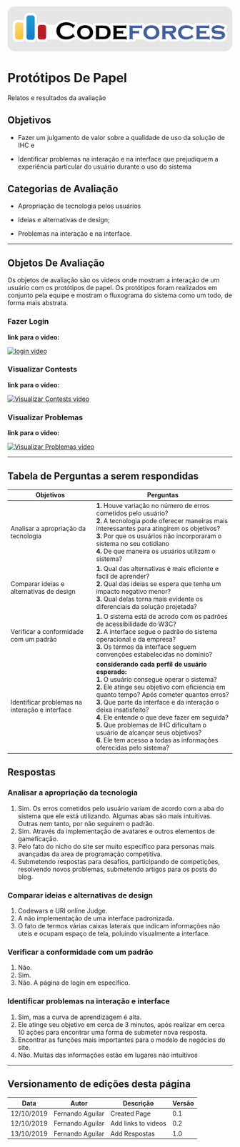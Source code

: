 <span style="margin-left: 0%; padding-top: 3%;">![Codeforces Logo](../images/codeforces.png)</span>

# Protótipos De Papel

Relatos e resultados da avaliação

## Objetivos

- Fazer um julgamento de valor sobre a qualidade de uso da solução de IHC e

- Identificar problemas na interação e na interface que prejudiquem a experiência particular do usuário durante o uso do sistema

## Categorias de Avaliação

- Apropriação de tecnologia pelos usuários

- Ideias e alternativas de design;

- Problemas na interação e na interface.

---

## Objetos De Avaliação

Os objetos de avaliação são os videos onde mostram a interação de um usuário com os protótipos de papel. Os protótipos foram realizados em conjunto pela equipe e mostram o fluxograma do sistema como um todo, de forma mais abstrata.

### Fazer Login

**link para o video:**

[![login video](http://img.youtube.com/vi/Z2vHAOt55Sc/0.jpg)](http://www.youtube.com/watch?v=Z2vHAOt55Sc "Login - Prototipo de Papel ")

### Visualizar Contests

**link para o video:**

[![Visualizar Contests video](http://img.youtube.com/vi/vCotdC0vYpI/0.jpg)](http://www.youtube.com/watch?v=vCotdC0vYpI "Visualizar Contests - Prototipo de Papel ")

### Visualizar Problemas

**link para o video:**

[![Visualizar Problemas video](http://img.youtube.com/vi/Nn_hkbsTcrc/0.jpg)](http://www.youtube.com/watch?v=Nn_hkbsTcrc "Visualizar Problemas - Prototipo de Papel ")

---

## Tabela de Perguntas a serem respondidas

| Objetivos                                      | Perguntas                                                                                                                                                                                                                                                                                                                                                                                                                                                                                               |
| ---------------------------------------------- | ------------------------------------------------------------------------------------------------------------------------------------------------------------------------------------------------------------------------------------------------------------------------------------------------------------------------------------------------------------------------------------------------------------------------------------------------------------------------------------------------------- |
| Analisar a apropriação da tecnologia           | **1.** Houve variação no número de erros cometidos pelo usuário? </br> **2.** A tecnologia pode oferecer maneiras mais interessantes para atingirem os objetivos? </br> **3.** Por que os usuários não incorporaram o sistema no seu cotidiano </br> **4.** De que maneira os usuários utilizam o sistema? </br>                                                                                                                                                                                        |
| Comparar ideias e alternativas de design       | **1.** Qual das alternativas é mais eficiente e facil de aprender? </br> **2.** Qual das ideias se espera que tenha um impacto negativo menor? </br> **3.** Qual delas torna mais evidente os diferenciais da solução projetada? </br>                                                                                                                                                                                                                                                                  |
| Verificar a conformidade com um padrão         | **1.** O sistema está de acrodo com os padrões de acessibilidade do W3C? </br> **2.** A interface segue o padrão do sistema operacional e da empresa?</br> **3.** Os termos da interface seguem convenções estabelecidas no domínio? </br>                                                                                                                                                                                                                                                              |
| Identificar problemas na interação e interface | **considerando cada perfil de usuário esperado:** </br> **1.** O usuário consegue operar o sistema? </br> **2.** Ele atinge seu objetivo com eficiencia em quanto tempo? Após cometer quantos erros? </br> **3.** Que parte da interface e da interação o deixa insatisfeito? </br> **4.** Ele entende o que deve fazer em seguida?</br> **5.** Que problemas de IHC dificultam o usuário de alcançar seus objetivos? </br> **6.** Ele tem acesso a todas as informações oferecidas pelo sistema? </br> |

## Respostas

### Analisar a apropriação da tecnologia

1. Sim. Os erros cometidos pelo usuário variam de acordo com a aba do sistema que ele está utilizando. Algumas abas são mais intuitivas. Outras nem tanto, por não seguirem o padrão.
2. Sim. Através da implementação de avatares e outros elementos de gameficação.
3. Pelo fato do nicho do site ser muito específico para personas mais avançadas da area de programação competitiva.
4. Submetendo respostas para desafios, participando de competições, resolvendo novos problemas, submetendo artigos para os posts do blog.

### Comparar ideias e alternativas de design

1. Codewars e URI online Judge.
2. A não implementação de uma interface padronizada.
3. O fato de termos várias caixas laterais que indicam informações não uteis e ocupam espaço de tela, poluindo visualmente a interface.

### Verificar a conformidade com um padrão

1. Não.
2. Sim.
3. Não. A página de login em específico.

### Identificar problemas na interação e interface

1. Sim, mas a curva de aprendizagem é alta.
2. Ele atinge seu objetivo em cerca de 3 minutos, após realizar em cerca 10 ações para encontrar uma forma de submeter nova resposta.
3. Encontrar as funções mais importantes para o modelo de negócios do site.
4. Não. Muitas das informações estão em lugares não intuitivos

---

## Versionamento de edições desta página

| Data       | Autor            | Descrição           | Versão |
| ---------- | ---------------- | ------------------- | ------ |
| 12/10/2019 | Fernando Aguilar | Created Page        | 0.1    |
| 12/10/2019 | Fernando Aguilar | Add links to videos | 0.2    |
| 13/10/2019 | Fernando Aguilar | Add Respostas       | 1.0    |
